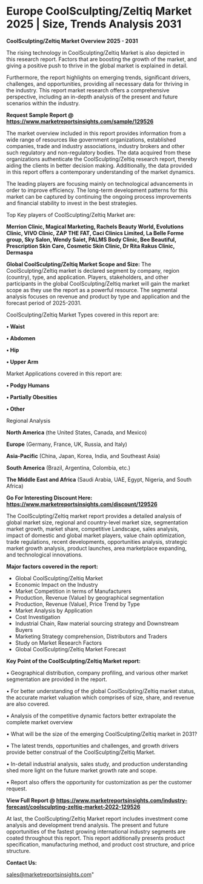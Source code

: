 # Europe CoolSculpting/Zeltiq Market 2025 | Size, Trends Analysis 2031

<Strong> CoolSculpting/Zeltiq Market Overview 2025 - 2031</strong>

The rising technology in CoolSculpting/Zeltiq Market is also depicted in this research report. Factors that are boosting the growth of the market, and giving a positive push to thrive in the global market is explained in detail.

Furthermore, the report highlights on emerging trends, significant drivers, challenges, and opportunities, providing all necessary data for thriving in the industry. This report market research offers a comprehensive perspective, including an in-depth analysis of the present and future scenarios within the industry.

<strong>Request Sample Report @ <a href=https://www.marketreportsinsights.com/sample/129526>https://www.marketreportsinsights.com/sample/129526</a></strong>

The market overview included in this report provides information from a wide range of resources like government organizations, established companies, trade and industry associations, industry brokers and other such regulatory and non-regulatory bodies. The data acquired from these organizations authenticate the CoolSculpting/Zeltiq research report, thereby aiding the clients in better decision making. Additionally, the data provided in this report offers a contemporary understanding of the market dynamics.

The leading players are focusing mainly on technological advancements in order to improve efficiency. The long-term development patterns for this market can be captured by continuing the ongoing process improvements and financial stability to invest in the best strategies.

Top Key players of CoolSculpting/Zeltiq Market are:

<strong>Merrion Clinic, Magical Marketing, Rachels Beauty World, Evolutions Clinic, VIVO Clinic, ZAP THE FAT, Caci Clinics Limited, La Belle Forme group, Sky Salon, Wendy Saiet, PALMS Body Clinic, Bee Beautiful, Prescription Skin Care, Cosmetic Skin Clinic, Dr Rita Rakus Clinic, Dermaspa</strong>

<strong><b>Global CoolSculpting/Zeltiq Market Scope and Size:</b></strong>
The CoolSculpting/Zeltiq market is declared segment by company, region (country), type, and application. Players, stakeholders, and other participants in the global CoolSculpting/Zeltiq market will gain the market scope as they use the report as a powerful resource. The segmental analysis focuses on revenue and product by type and application and the forecast period of 2025-2031.

CoolSculpting/Zeltiq Market Types covered in this report are:

<strong>• Waist

• Abdomen

• Hip

• Upper Arm</strong>

Market Applications covered in this report are:

<strong>• Podgy Humans

• Partially Obesities

• Other</strong> 

Regional Analysis

<strong>North America</strong> (the United States, Canada, and Mexico)

<strong>Europe</strong> (Germany, France, UK, Russia, and Italy)

<strong>Asia-Pacific</strong> (China, Japan, Korea, India, and Southeast Asia)

<strong>South America</strong> (Brazil, Argentina, Colombia, etc.)

<strong>The Middle East and Africa</strong> (Saudi Arabia, UAE, Egypt, Nigeria, and South Africa)

<strong>Go For Interesting Discount Here: <a href=https://www.marketreportsinsights.com/discount/129526>https://www.marketreportsinsights.com/discount/129526</a></strong>

The CoolSculpting/Zeltiq market report provides a detailed analysis of global market size, regional and country-level market size, segmentation market growth, market share, competitive Landscape, sales analysis, impact of domestic and global market players, value chain optimization, trade regulations, recent developments, opportunities analysis, strategic market growth analysis, product launches, area marketplace expanding, and technological innovations.

<strong><b>Major factors covered in the report:</b></strong>
<ul>
  <li>Global CoolSculpting/Zeltiq Market </li>
  <li>Economic Impact on the Industry</li>
  <li>Market Competition in terms of Manufacturers</li>
  <li>Production, Revenue (Value) by geographical segmentation</li>
  <li>Production, Revenue (Value), Price Trend by Type</li>
  <li>Market Analysis by Application</li>
  <li>Cost Investigation</li>
  <li>Industrial Chain, Raw material sourcing strategy and Downstream Buyers</li>
  <li>Marketing Strategy comprehension, Distributors and Traders</li>
  <li>Study on Market Research Factors</li>
  <li>Global CoolSculpting/Zeltiq Market Forecast</li>
</ul>

<strong><b>Key Point of the CoolSculpting/Zeltiq Market report:</b></strong>

• Geographical distribution, company profiling, and various other market segmentation are provided in the report.

• For better understanding of the global CoolSculpting/Zeltiq market status, the accurate market valuation which comprises of size, share, and revenue are also covered.

• Analysis of the competitive dynamic factors better extrapolate the complete market overview

• What will be the size of the emerging CoolSculpting/Zeltiq market in 2031?

• The latest trends, opportunities and challenges, and growth drivers provide better construal of the CoolSculpting/Zeltiq Market.

• In-detail industrial analysis, sales study, and production understanding shed more light on the future market growth rate and scope.

• Report also offers the opportunity for customization as per the customer request.

<strong><b>View Full Report @ <a href=https://www.marketreportsinsights.com/industry-forecast/coolsculpting-zeltiq-market-2022-129526>https://www.marketreportsinsights.com/industry-forecast/coolsculpting-zeltiq-market-2022-129526</a></b></strong>


At last, the CoolSculpting/Zeltiq Market report includes investment come analysis and development trend analysis. The present and future opportunities of the fastest growing international industry segments are coated throughout this report. This report additionally presents product specification, manufacturing method, and product cost structure, and price structure.

<strong>Contact Us:</strong>

sales@marketreportsinsights.com"
